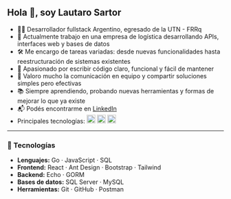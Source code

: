 <h2>Hola 👋, soy Lautaro Sartor</h2>

<ul>
  <li>👨‍💻 Desarrollador fullstack Argentino, egresado de la UTN - FRRq</li>
  <li>💼 Actualmente trabajo en una empresa de logística desarrollando APIs, interfaces web y bases de datos</li>
  <li>🛠 Me encargo de tareas variadas: desde nuevas funcionalidades hasta reestructuración de sistemas existentes</li>
  <li>🧠 Apasionado por escribir código claro, funcional y fácil de mantener</li>
  <li>🤝 Valoro mucho la comunicación en equipo y compartir soluciones simples pero efectivas</li>
  <li>📚 Siempre aprendiendo, probando nuevas herramientas y formas de mejorar lo que ya existe</li>
  <li>📬 Podés encontrarme en <a href="https://www.linkedin.com/in/lautarosartor/" target="_blank">LinkedIn</a></li>
  <li>
    Principales tecnologías:
    <img src="https://cdn.jsdelivr.net/gh/devicons/devicon/icons/react/react-original.svg" width="20" alt="React" title="React"/>
    <img src="https://cdn.jsdelivr.net/gh/devicons/devicon/icons/go/go-original.svg" width="20" alt="Go" title="Go"/>
    <img src="https://cdn.jsdelivr.net/gh/devicons/devicon/icons/microsoftsqlserver/microsoftsqlserver-plain.svg" width="20" alt="SQL Server" title="SQL Server"/>
  </li>
</ul>
<hr/>

<h3>🧰 Tecnologías</h3>
<ul>
  <li>
    <strong>Lenguajes:</strong>
    Go · JavaScript · SQL
  </li>
  <li>
    <strong>Frontend:</strong>
    React · Ant Design · Bootstrap · Tailwind
  </li>
  <li>
    <strong>Backend:</strong> Echo · GORM
  </li>
  <li>
    <strong>Bases de datos:</strong>
    SQL Server · MySQL
  </li>
  <li>
    <strong>Herramientas:</strong>
    Git · GitHub · Postman
  </li>
</ul>
